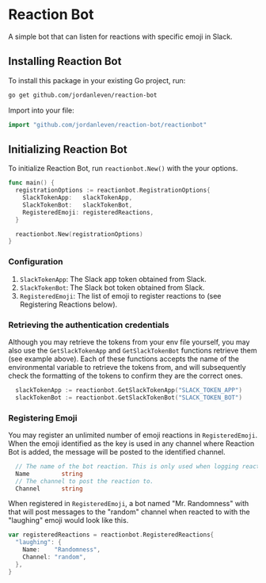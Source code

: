 # Reaction Bot

A simple bot that can listen for reactions with specific emoji in Slack.

## Installing Reaction Bot

To install this package in your existing Go project, run:

```sh
go get github.com/jordanleven/reaction-bot
```

Import into your file:

```go
import "github.com/jordanleven/reaction-bot/reactionbot"
```

## Initializing Reaction Bot

To initialize Reaction Bot, run `reactionbot.New()` with the your options.

```go
func main() {
  registrationOptions := reactionbot.RegistrationOptions{
    SlackTokenApp:   slackTokenApp,
    SlackTokenBot:   slackTokenBot,
    RegisteredEmoji: registeredReactions,
  }

  reactionbot.New(registrationOptions)
}
```

### Configuration

1. `SlackTokenApp`: The Slack app token obtained from Slack.
1. `SlackTokenBot`: The Slack bot token obtained from Slack.
1. `RegisteredEmoji`: The list of emoji to register reactions to (see Registering Reactions below).

### Retrieving the authentication credentials

Although you may retrieve the tokens from your env file yourself, you may also use the `GetSlackTokenApp` and `GetSlackTokenBot` functions retrieve them (see example above). Each of these functions accepts the name of the environmental variable to retrieve the tokens from, and will subsequently check the formatting of the tokens to confirm they are the correct ones.

```go
  slackTokenApp := reactionbot.GetSlackTokenApp("SLACK_TOKEN_APP")
  slackTokenBot := reactionbot.GetSlackTokenBot("SLACK_TOKEN_BOT")
```

### Registering Emoji

You may register an unlimited number of emoji reactions in `RegisteredEmoji`. When the emoji identified as the key is used in any channel where Reaction Bot is added, the message will be posted to the identified channel.

```go
  // The name of the bot reaction. This is only used when logging reactions on the server.
  Name         string
  // The channel to post the reaction to.
  Channel      string
```

When registered in `RegisteredEmoji`, a bot named "Mr. Randomness" with that will post messages to the "random" channel when reacted to with the "laughing" emoji would look like this.

```go
var registeredReactions = reactionbot.RegisteredReactions{
  "laughing": {
    Name:    "Randomness",
    Channel: "random",
  },
}
```
